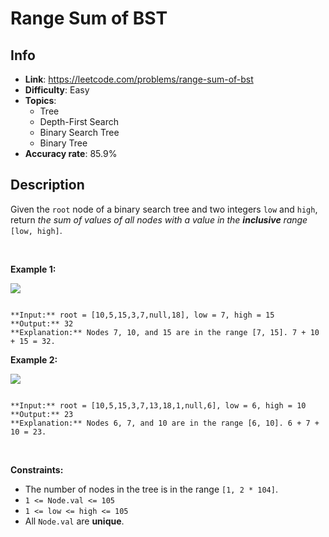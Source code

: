 # Range Sum of BST

## Info  
- **Link**: https://leetcode.com/problems/range-sum-of-bst
- **Difficulty**: Easy  
- **Topics**:   
    - Tree
    - Depth-First Search
    - Binary Search Tree
    - Binary Tree
- **Accuracy rate**: 85.9%  

## Description  
    
Given the `root` node of a binary search tree and two integers `low` and `high`, return *the sum of values of all nodes with a value in the **inclusive** range* `[low, high]`.


 


**Example 1:**


![](https://assets.leetcode.com/uploads/2020/11/05/bst1.jpg)

```

**Input:** root = [10,5,15,3,7,null,18], low = 7, high = 15
**Output:** 32
**Explanation:** Nodes 7, 10, and 15 are in the range [7, 15]. 7 + 10 + 15 = 32.

```

**Example 2:**


![](https://assets.leetcode.com/uploads/2020/11/05/bst2.jpg)

```

**Input:** root = [10,5,15,3,7,13,18,1,null,6], low = 6, high = 10
**Output:** 23
**Explanation:** Nodes 6, 7, and 10 are in the range [6, 10]. 6 + 7 + 10 = 23.

```

 


**Constraints:**


* The number of nodes in the tree is in the range `[1, 2 * 104]`.
* `1 <= Node.val <= 105`
* `1 <= low <= high <= 105`
* All `Node.val` are **unique**.


  
    